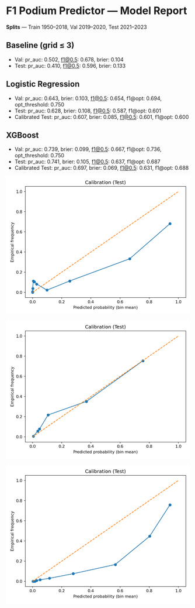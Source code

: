 # F1 Podium Predictor — Model Report

**Splits** — Train 1950–2018, Val 2019–2020, Test 2021–2023

## Baseline (grid ≤ 3)
- Val: pr_auc: 0.502, f1@0.5: 0.678, brier: 0.104
- Test: pr_auc: 0.410, f1@0.5: 0.596, brier: 0.133

## Logistic Regression
- Val: pr_auc: 0.643, brier: 0.103, f1@0.5: 0.654, f1@opt: 0.694, opt_threshold: 0.750
- Test: pr_auc: 0.628, brier: 0.108, f1@0.5: 0.587, f1@opt: 0.601
- Calibrated Test: pr_auc: 0.607, brier: 0.085, f1@0.5: 0.601, f1@opt: 0.600

## XGBoost
- Val: pr_auc: 0.739, brier: 0.099, f1@0.5: 0.667, f1@opt: 0.736, opt_threshold: 0.750
- Test: pr_auc: 0.741, brier: 0.105, f1@0.5: 0.637, f1@opt: 0.687
- Calibrated Test: pr_auc: 0.697, brier: 0.069, f1@0.5: 0.631, f1@opt: 0.688

![calibration_test_raw.png](./calibration_test_raw.png)

![calibration_test_calibrated.png](./calibration_test_calibrated.png)

![xgb_calibration_test_raw.png](./xgb_calibration_test_raw.png)